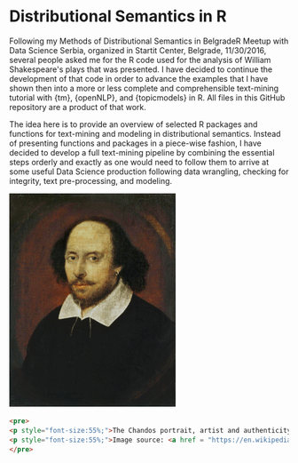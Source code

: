 # Distributional Semantics in R

Following my Methods of Distributional Semantics in BelgradeR Meetup with Data Science Serbia, organized in Startit Center, Belgrade, 11/30/2016, several people asked me for the R code used for the analysis of William Shakespeare's plays that was presented. I have decided to continue the development of that code in order to advance the examples that I have shown then into a more or less complete and comprehensible text-mining tutorial with {tm}, {openNLP}, and {topicmodels} in R. All files in this GitHub repository are a product of that work.

The idea here is to provide an overview of selected R packages and functions for text-mining and modeling in distributional semantics. Instead of presenting functions and packages in a piece-wise fashion, I have decided to develop a full text-mining pipeline by combining the essential steps orderly and exactly as one would need to follow them to arrive at some useful Data Science production following data wrangling, checking for integrity, text pre-processing, and modeling.

![](img/Shakespeare.jpg)

```html
<pre>
<p style="font-size:55%;">The Chandos portrait, artist and authenticity unconfirmed. Courtesy of the National Portrait Gallery, London.</p>
<p style="font-size:55%;">Image source: <a href = "https://en.wikipedia.org/wiki/William_Shakespeare" target="_blank"><i>William Shakespeare, Wikipedia Article.</i></a></p>
</pre>
```
